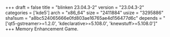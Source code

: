 +++
draft = false
title = "blinken 23.04.3-2"
version = "23.04.3-2"
categories = ['kde5']
arch = "x86_64"
size = "2411884"
usize = "3295886"
sha1sum = "a8bc524065666e0fd803ae16765ae4d156477d6c"
depends = "['qt5-gstreamer>=1.2.0', 'kdeclarative>=5.108.0', 'knewstuff>=5.108.0']"
+++
Memory Enhancement Game.